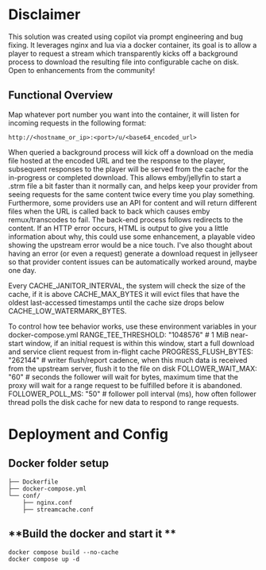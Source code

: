 # **Disclaimer**
This solution was created using copilot via prompt engineering and bug fixing.  It leverages nginx and lua via a docker container, its goal is to allow a player to request a stream which transparently kicks off a background process to download the resulting file into configurable cache on disk.  Open to enhancements from the community!

## **Functional Overview**
Map whatever port number you want into the container, it will listen for incoming requests in the following format: 
```
http://<hostname_or_ip>:<port>/u/<base64_encoded_url>
```

When queried a background process will kick off a download on the media file hosted at the encoded URL and tee the response to the player, subsequent responses to the player will be served from the cache for the in-progress or completed download.  This allows emby/jellyfin to start a .strm file a bit faster than it normally can, and helps keep your provider from seeing requests for the same content twice every time you play something.  Furthermore, some providers use an API for content and will return different files when the URL is called back to back which causes emby remux/transcodes to fail. 
The back-end process follows redirects to the content.  If an HTTP error occurs, HTML is output to give you a little information about why, this could use some enhancement, a playable video showing the upstream error would be a nice touch.  I've also thought about having an error (or even a request) generate a download request in jellyseer so that provider content issues can be automatically worked around, maybe one day. 

Every CACHE_JANITOR_INTERVAL, the system will check the size of the cache, if it is above CACHE_MAX_BYTES it will evict files that have the oldest last-accessed timestamps until the cache size drops below CACHE_LOW_WATERMARK_BYTES.

To control how tee behavior works, use these environment variables in your docker-compose.yml
RANGE_TEE_THRESHOLD: "1048576"   # 1 MiB near-start window, if an initial request is within this window, start a full download and service client request from in-flight cache
PROGRESS_FLUSH_BYTES: "262144"   # writer flush/report cadence, when this much data is received from the upstream server, flush it to the file on disk
FOLLOWER_WAIT_MAX: "60"          # seconds the follower will wait for bytes, maximum time that the proxy will wait for a range request to be fulfilled before it is abandoned.
FOLLOWER_POLL_MS: "50"           # follower poll interval (ms), how often follower thread polls the disk cache for new data to respond to range requests. 

# **Deployment and Config**

## **Docker folder setup**
```Docker/
├── Dockerfile
├── docker-compose.yml
└── conf/
    ├── nginx.conf
    ├── streamcache.conf
```


## **Build the docker and start it **
```
docker compose build --no-cache
docker compose up -d 
```
